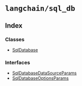 `langchain/sql_db`
==================

Index[​](#index "Direct link to Index")
---------------------------------------

### Classes[​](#classes "Direct link to Classes")

*   [SqlDatabase](/docs/api/sql_db/classes/SqlDatabase)

### Interfaces[​](#interfaces "Direct link to Interfaces")

*   [SqlDatabaseDataSourceParams](/docs/api/sql_db/interfaces/SqlDatabaseDataSourceParams)
*   [SqlDatabaseOptionsParams](/docs/api/sql_db/interfaces/SqlDatabaseOptionsParams)